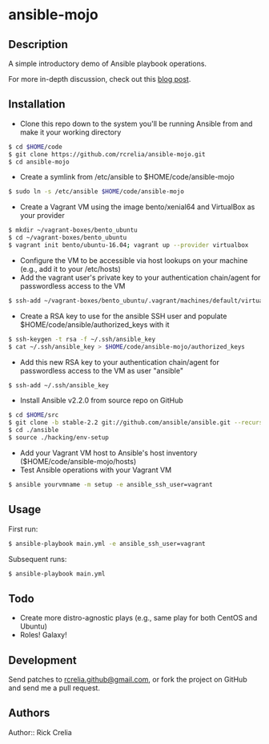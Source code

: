 # ansible-mojo

## Description

A simple introductory demo of Ansible playbook operations.

For more in-depth discussion, check out this [blog post](https://randops.org/2016/10/26/ansible-shenanigans-part-i/).

## Installation

* Clone this repo down to the system you'll be running Ansible from and make it your working directory
```bash
$ cd $HOME/code
$ git clone https://github.com/rcrelia/ansible-mojo.git
$ cd ansible-mojo
```
* Create a symlink from /etc/ansible to $HOME/code/ansible-mojo
```bash
$ sudo ln -s /etc/ansible $HOME/code/ansible-mojo
```
* Create a Vagrant VM using the image bento/xenial64 and VirtualBox as your provider
```bash
$ mkdir ~/vagrant-boxes/bento_ubuntu
$ cd ~/vagrant-boxes/bento_ubuntu
$ vagrant init bento/ubuntu-16.04; vagrant up --provider virtualbox
```
* Configure the VM to be accessible via host lookups on your machine (e.g., add it to your /etc/hosts)
* Add the vagrant user's private key to your authentication chain/agent for passwordless access to the VM
```bash
$ ssh-add ~/vagrant-boxes/bento_ubuntu/.vagrant/machines/default/virtualbox/private_key
```
* Create a RSA key to use for the ansible SSH user and populate $HOME/code/ansible/authorized_keys with it
```bash
$ ssh-keygen -t rsa -f ~/.ssh/ansible_key
$ cat ~/.ssh/ansible_key > $HOME/code/ansible-mojo/authorized_keys
```
* Add this new RSA key to your authentication chain/agent for passwordless access to the VM as user "ansible"
```bash
$ ssh-add ~/.ssh/ansible_key
```
* Install Ansible v2.2.0 from source repo on GitHub
```bash
$ cd $HOME/src
$ git clone -b stable-2.2 git://github.com/ansible/ansible.git --recursive
$ cd ./ansible
$ source ./hacking/env-setup
```
* Add your Vagrant VM host to Ansible's host inventory ($HOME/code/ansible-mojo/hosts)
* Test Ansible operations with your Vagrant VM
```bash
$ ansible yourvmname -m setup -e ansible_ssh_user=vagrant
```

## Usage

First run:

```bash
$ ansible-playbook main.yml -e ansible_ssh_user=vagrant
```

Subsequent runs:

```bash
$ ansible-playbook main.yml
```

## Todo

- Create more distro-agnostic plays (e.g., same play for both CentOS and Ubuntu)
- Roles! Galaxy!

## Development

Send patches to rcrelia.github@gmail.com, or fork the project on GitHub and
send me a pull request.

## Authors

Author:: Rick Crelia<br>
